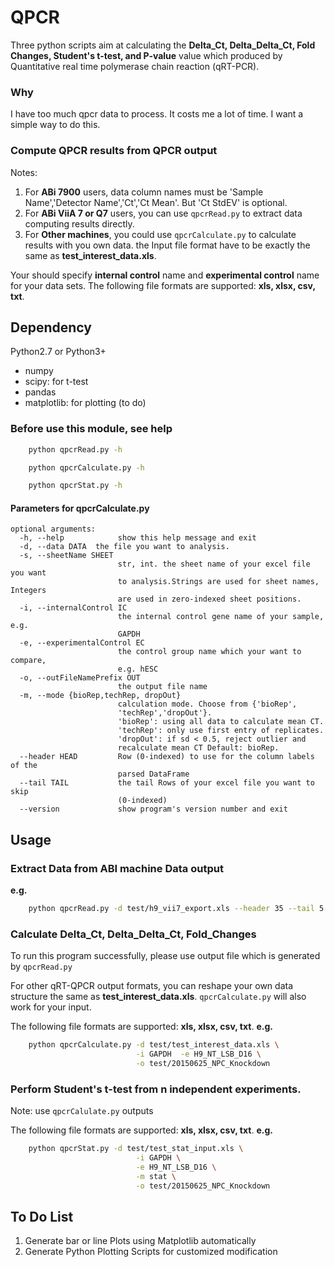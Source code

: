 # QPCR

Three python scripts aim at calculating the **Delta_Ct, Delta_Delta_Ct, Fold Changes, Student's t-test, and P-value** value which
produced by Quantitative real time polymerase chain reaction (qRT-PCR).

### Why

I have too much qpcr data to process. It costs me a lot of time. I want a simple way to do this.


### Compute QPCR results from QPCR output
Notes:

1. For **ABi 7900** users, data column names must be 'Sample Name','Detector Name','Ct','Ct Mean'. But 'Ct StdEV' is optional.
2. For **ABi ViiA 7 or Q7** users, you can use `qpcrRead.py` to extract data computing results directly.
3. For **Other machines**, you could use `qpcrCalculate.py` to calculate results with you own data. the Input file format have to be
exactly the same as **test_interest_data.xls**.

Your should specify **internal control** name and **experimental control** name for your  data sets.
The following file formats are supported: **xls, xlsx, csv, txt**.

## Dependency

Python2.7 or Python3+

* numpy
* scipy: for t-test
* pandas
* matplotlib: for plotting (to do)

### Before use this module, see help
```bash
    python qpcrRead.py -h

    python qpcrCalculate.py -h

    python qpcrStat.py -h
```


#### Parameters for qpcrCalculate.py

    optional arguments:
      -h, --help            show this help message and exit
      -d, --data DATA  the file you want to analysis.
      -s, --sheetName SHEET
                            str, int. the sheet name of your excel file you want
                            to analysis.Strings are used for sheet names, Integers
                            are used in zero-indexed sheet positions.
      -i, --internalControl IC
                            the internal control gene name of your sample, e.g.
                            GAPDH
      -e, --experimentalControl EC
                            the control group name which your want to compare,
                            e.g. hESC
      -o, --outFileNamePrefix OUT
                            the output file name
      -m, --mode {bioRep,techRep, dropOut}
                            calculation mode. Choose from {'bioRep',
                            'techRep','dropOut'}.
                            'bioRep': using all data to calculate mean CT.
                            'techRep': only use first entry of replicates.
                            'dropOut': if sd < 0.5, reject outlier and
                            recalculate mean CT Default: bioRep.
      --header HEAD         Row (0-indexed) to use for the column labels of the
                            parsed DataFrame
      --tail TAIL           the tail Rows of your excel file you want to skip
                            (0-indexed)
      --version             show program's version number and exit


## Usage

### Extract Data from ABI machine  Data output

**e.g.**  

```bash
    python qpcrRead.py -d test/h9_vii7_export.xls --header 35 --tail 5  -o test/output
```

### Calculate Delta_Ct, Delta_Delta_Ct, Fold_Changes

To run this program successfully, please use output file which is generated by `qpcrRead.py`

For other qRT-QPCR output formats, you can reshape your own data structure the same as **test_interest_data.xls**. `qpcrCalculate.py` will also work for your input.

The following file formats are supported: **xls, xlsx, csv, txt**.
**e.g.**

```bash
    python qpcrCalculate.py -d test/test_interest_data.xls \
                            -i GAPDH  -e H9_NT_LSB_D16 \
                            -o test/20150625_NPC_Knockdown
```

### Perform Student's t-test from n independent experiments.
Note: use `qpcrCalulate.py` outputs

The following file formats are supported: **xls, xlsx, csv, txt**.
**e.g.**

```bash
    python qpcrStat.py -d test/test_stat_input.xls \
                            -i GAPDH \
                            -e H9_NT_LSB_D16 \
                            -m stat \
                            -o test/20150625_NPC_Knockdown
```


## To Do List

1. Generate bar or line Plots using Matplotlib automatically
2. Generate Python Plotting Scripts for customized modification
